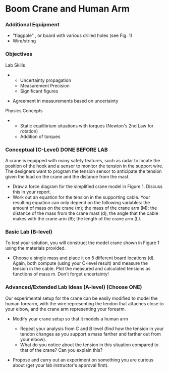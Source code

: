 # Boom Crane and Human Arm


### Additional Equipment

- "flagpole" , or board with various drilled holes (see Fig. 1)
- Wire/string

### Objectives

Lab Skills

- 
  - Uncertainty propagation
  - Measurement Precision
  - Significant figures

- Agreement in measurements based on uncertainty

Physics Concepts

- 
  - Static equilibrium situations with torques (Newton's 2nd Law for rotation)
  - Addition of torques

### Conceptual (C-Level) DONE BEFORE LAB

A crane is equipped with many safety features, such as radar to locate the position of the hook and a sensor to monitor the tension in the support wire. The designers want to program the tension sensor to anticipate the tension given the load on the crane and the distance from the mast.

- Draw a force diagram for the simplified crane model in Figure 1. Discuss this in your report.
- Work out an equation for the tension in the supporting cable. Your resulting equation can only depend on the following variables: the amount of mass on the crane (m); the mass of the crane arm (M); the distance of the mass from the crane mast (d); the angle that the cable makes with the crane arm (θ); the length of the crane arm (L).

### Basic Lab (B-level)

To test your solution, you will construct the model crane shown in Figure 1 using the materials provided.

- Choose a single mass and place it on 5 different board locations (d). Again, both compute (using your C-level result) and measure the tension in the cable. Plot the measured and calculated tensions as functions of mass m. Don't forget uncertainty!

### Advanced/Extended Lab Ideas (A-level) (Choose ONE)

Our experimental setup for the crane can be easily modified to model the human forearm, with the wire representing the tendon that attaches close to your elbow, and the crane arm representing your forearm.

- Modify your crane setup so that it models a human arm
  - Repeat your analysis from C and B level (find how the tension in your tendon changes as you support a mass farther and farther out from your elbow).
  - What do you notice about the tension in this situation compared to that of the crane? Can you explain this?

- Propose and carry out an experiment on something you are curious about (get your lab instructor's approval first).
